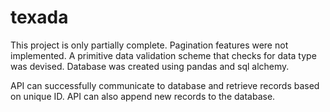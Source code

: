 # texada

This project is only partially complete.  Pagination features were not implemented.  A primitive data validation scheme that checks for data type was devised.  Database was created using pandas and sql alchemy.  

API can successfully communicate to database and retrieve records based on unique ID.  API can also append new records to the database.  
